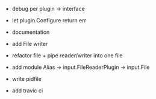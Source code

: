 - debug per plugin -> interface
- let plugin.Configure return err

- documentation

- add File writer
- refactor file + pipe reader/writer into one file

- add module Alias -> input.FileReaderPlugin -> input.File

- write pidfile
- add travic ci
